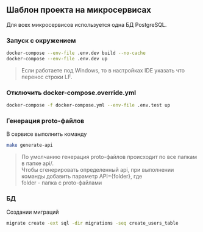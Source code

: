 ## Шаблон проекта на микросервисах
  
Для всех микросервисов используется одна БД PostgreSQL.  

### Запуск с окружением
```bash
docker-compose --env-file .env.dev build --no-cache  
docker-compose --env-file .env.dev up
```

>Если работаете под Windows, то в настройках IDE указать что перенос строки LF.  

### Отключить docker-compose.override.yml 
```bash
docker-compose -f docker-compose.yml --env-file .env.test up
```  

### Генерация proto-файлов
В сервисе выполнить команду  
```bash
make generate-api
```
> По умолчанию генерация proto-файлов происходит по все папкам в папке api/.  
> Чтобы сгенерировать определенный api, при выполнении команды добавить параметр API={folder}, где  
> folder - папка с proto-файлами

### БД

Создании миграций
```bash
migrate create -ext sql -dir migrations -seq create_users_table
```
